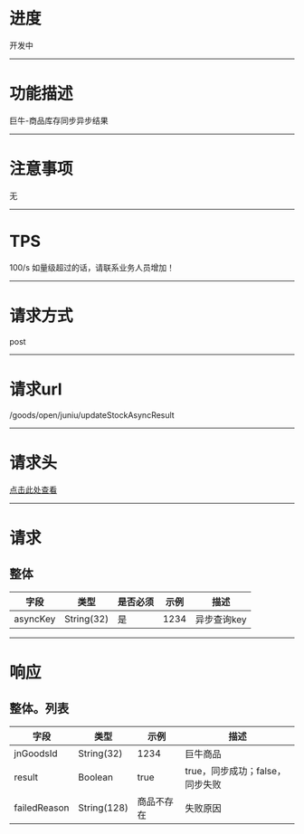 # 进度
开发中

---

# 功能描述
巨牛-商品库存同步异步结果

---

# 注意事项
无

---

# TPS
100/s 如量级超过的话，请联系业务人员增加！

---

# 请求方式
post

---

# 请求url
/goods/open/juniu/updateStockAsyncResult

---

# 请求头
[点击此处查看](../请求头部及签名方式.md)

---

# 请求
## 整体
| 字段            | 类型         |是否必须| 示例                            | 描述                              | 
| -------------- | ------------ | ---- | ------------------------------- | --------------------------------- |
| asyncKey       | String(32)   | 是   | 1234                             | 异步查询key                       |

---

# 响应
## 整体。列表
| 字段            | 类型         | 示例                              | 描述                               |
| -------------- | ------------ | -------------------------------- | --------------------------------- |
| jnGoodsId      | String(32)   | 1234                             | 巨牛商品                           |
| result         | Boolean      | true                             | true，同步成功；false，同步失败      |
| failedReason   | String(128)  | 商品不存在                         | 失败原因                           |
